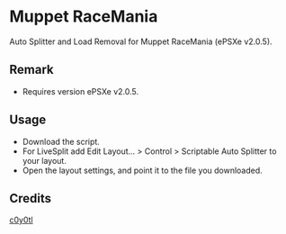 # Muppet RaceMania
Auto Splitter and Load Removal for Muppet RaceMania (ePSXe v2.0.5).
## Remark
* Requires version ePSXe v2.0.5.
## Usage
* Download the script.
* For LiveSplit add Edit Layout... > Control > Scriptable Auto Splitter to your layout.
* Open the layout settings, and point it to the file you downloaded.
## Credits
[c0y0tl](https://www.twitch.tv/c0y0tl)

